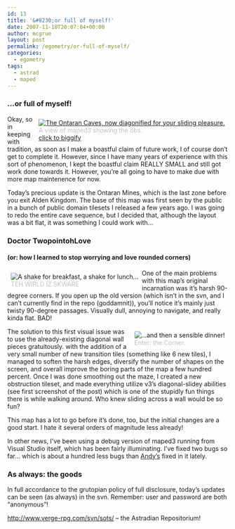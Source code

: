 ```yaml
---
id: 13
title: '&#8230;or full of myself!'
date: 2007-11-18T20:07:04+00:00
author: mcgrue
layout: post
permalink: /egometry/or-full-of-myself/
categories:
  - egometry
tags:
  - astrad
  - maped
---
```

### &#8230;or full of myself!

<div style="float: right; padding: 4px; margin: 4px;">
  <a href=/files/gruedorf_challenge/006/2007-11-18_0-ontaran_obs_full.png target=_new><img src=/files/gruedorf_challenge/006/2007-11-18_0-ontaran_obs.png alt="The Ontaran Caves, now diagonified for your sliding pleasure."></a><br /><span style="color: silver; font-size: -1;">A view of maped3 showing the obs.<br /><a href=/files/gruedorf_challenge/006/2007-11-18_0-ontaran_obs_full.png target=_new>click to biggify</a></span>
</div>

Okay, so in keeping with tradition, as soon as I make a boastful claim of future work, I of course don&#8217;t get to complete it. However, since I have many years of experience with this sort of phenomenon, I kept the boastful claim REALLY SMALL and still got work done towards it. However, you&#8217;re all going to have to make due with more map maintenence for now.

Today&#8217;s precious update is the Ontaran Mines, which is the last zone before you exit Alden Kingdom. The base of this map was first seen by the public in a bunch of public domain tilesets I released a few years ago. I was going to redo the entire cave sequence, but I decided that, although the layout was a bit flat, it was something I could work with&#8230;

### Doctor TwopointohLove

#### (or: how I learned to stop worrying and love rounded corners)

<div style="float: left; padding: 4px; margin: 4px;">
  <img src=/files/gruedorf_challenge/006/2007-11-18_1-ontaran_before_roundification.png alt="A shake for breakfast, a shake for lunch..."><br /><span style="color: silver; font-size: -1;">TEH WIRLD IZ SKWARE</span>
</div>

One of the main problems with this map&#8217;s original incarnation was it&#8217;s harsh 90-degree corners. If you open up the old version (which isn&#8217;t in the svn, and I can&#8217;t currently find in the repo (goddamnit)), you&#8217;ll notice it&#8217;s mainly just twisty 90-degree passages. Visually dull, annoying to navigate, and really kinda flat. BAD!

<div style="float: right; padding: 4px; margin: 4px;">
  <img src=/files/gruedorf_challenge/006/2007-11-18_2-ontaran_after_roundification.png alt="...and then a sensible dinner!"><br /><span style="color: silver; font-size: -1;">Enter: the Corner.</span>
</div>

The solution to this first visual issue was to use the already-existing diagonal wall pieces gratuitously. with the addition of a very small number of new transition tiles (something like 6 new tiles), I managed to soften the harsh edges, diversify the number of shapes on the screen, and overall improve the boring parts of the map a few hundred percent. Once I was done smoothing out the maze, I created a new obstruction tileset, and made everything utilize v3&#8217;s diagonal-slidey abilities (see first screenshot of the post) which is one of the stupidly fun things there is while walking around. Who knew sliding across a wall would be so fun?

This map has a lot to go before it&#8217;s done, too, but the initial changes are a good start. I hate it several orders of magnitude less already!

In other news, I&#8217;ve been using a debug version of maped3 running from Visual Studio itself, which has been fairly illuminating. I&#8217;ve fixed two bugs so far&#8230; which is about a hundred less bugs than <a href=http://thespeedbump.livejournal.com/>Andy&#8217;s</a> fixed in it lately.

### As always: the goods

In full accordance to the grutopian policy of full disclosure, today&#8217;s updates can be seen (as always) in the svn. Remember: user and password are both &#8220;anonymous&#8221;!

<a href=http://www.verge-rpg.com/svn/sots/>http://www.verge-rpg.com/svn/sots/</a> &#8211; the Astradian Repositorium!